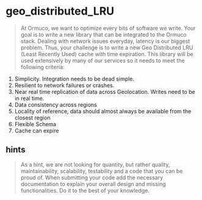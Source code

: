 # geo_distributed_LRU
>At Ormuco, we want to optimize every bits of software we write. Your goal is to write a new library that can be integrated to the Ormuco stack. Dealing with network issues everyday, latency is our biggest problem. Thus, your challenge is to write a new Geo Distributed LRU (Least Recently Used) cache with time expiration. This library will be used extensively by many of our services so it needs to meet the following criteria:         
1. Simplicity. Integration needs to be dead simple.      
2. Resilient to network failures or crashes.      
3. Near real time replication of data across Geolocation. Writes need to be in real time.      
4. Data consistency across regions      
5. Locality of reference, data should almost always be available from the closest region      
6. Flexible Schema      
7. Cache can expire   

## hints
>As a hint, we are not looking for quantity, but rather quality, maintainability, scalability, testability and a code that you can be proud of.   When submitting your code add the necessary documentation to explain your overall design and missing functionalities.  Do it to the best of your knowledge.
